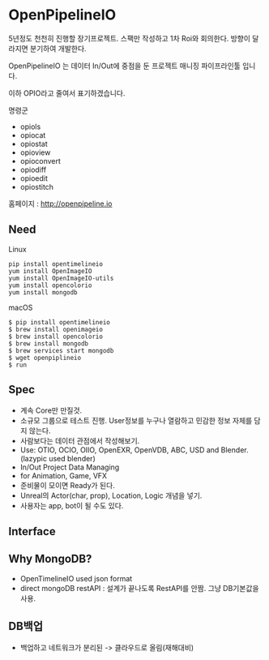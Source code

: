 # OpenPipelineIO

5년정도 천천히 진행할 장기프로젝트. 스팩만 작성하고 1차 Roi와 회의한다.
방향이 달라지면 분기하여 개발한다.

OpenPipelineIO 는 데이터 In/Out에 중점을 둔 프로젝트 매니징 파이프라인툴 입니다.

이하 OPIO라고 줄여서 표기하겠습니다.

명령군
- opiols
- opiocat
- opiostat
- opioview
- opioconvert
- opiodiff
- opioedit
- opiostitch

홈페이지 : http://openpipeline.io

## Need

Linux
```
pip install opentimelineio
yum install OpenImageIO
yum install OpenImageIO-utils
yum install opencolorio
yum install mongodb
```

macOS
```
$ pip install opentimelineio
$ brew install openimageio
$ brew install opencolorio
$ brew install mongodb
$ brew services start mongodb
$ wget openpiplineio
$ run
```

## Spec
- 계속 Core만 만질것.
- 소규모 그룹으로 테스트 진행. User정보를 누구나 열람하고 민감한 정보 자체를 담지 않는다.
- 사람보다는 데이터 관점에서 작성해보기.
- Use: OTIO, OCIO, OIIO, OpenEXR, OpenVDB, ABC, USD and Blender. (lazypic used blender)
- In/Out Project Data Managing
- for Animation, Game, VFX
- 준비물이 모이면 Ready가 된다.
- Unreal의 Actor(char, prop), Location, Logic 개념을 넣기.
- 사용자는 app, bot이 될 수도 있다.

## Interface


## Why MongoDB?
- OpenTimelineIO used json format
- direct mongoDB restAPI : 설계가 끝나도록 RestAPI를 안짬. 그냥 DB기본값을 사용.

## DB백업
- 백업하고 네트워크가 분리된 -> 클라우드로 올림(재해대비)
